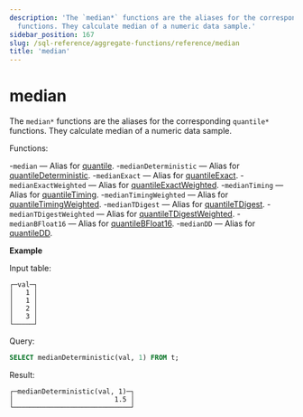 ```yaml
---
description: 'The `median*` functions are the aliases for the corresponding `quantile*`
  functions. They calculate median of a numeric data sample.'
sidebar_position: 167
slug: /sql-reference/aggregate-functions/reference/median
title: 'median'
---
```


# median

The `median*` functions are the aliases for the corresponding `quantile*` functions. They calculate median of a numeric data sample.

Functions:

-`median` — Alias for [quantile](/sql-reference/aggregate-functions/reference/quantile).
-`medianDeterministic` — Alias for [quantileDeterministic](/sql-reference/aggregate-functions/reference/quantiledeterministic).
-`medianExact` — Alias for [quantileExact](/sql-reference/aggregate-functions/reference/quantileexact#quantileexact).
-`medianExactWeighted` — Alias for [quantileExactWeighted](/sql-reference/aggregate-functions/reference/quantileexactweighted).
-`medianTiming` — Alias for [quantileTiming](/sql-reference/aggregate-functions/reference/quantiletiming).
-`medianTimingWeighted` — Alias for [quantileTimingWeighted](/sql-reference/aggregate-functions/reference/quantiletimingweighted).
-`medianTDigest` — Alias for [quantileTDigest](/sql-reference/aggregate-functions/reference/quantiletdigest).
-`medianTDigestWeighted` — Alias for [quantileTDigestWeighted](/sql-reference/aggregate-functions/reference/quantiletdigestweighted).
-`medianBFloat16` — Alias for [quantileBFloat16](/sql-reference/aggregate-functions/reference/quantilebfloat16).
-`medianDD` — Alias for [quantileDD](/sql-reference/aggregate-functions/reference/quantileddsketch).

**Example**

Input table:

```text
┌─val─┐
│   1 │
│   1 │
│   2 │
│   3 │
└─────┘
```

Query:

```sql
SELECT medianDeterministic(val, 1) FROM t;
```

Result:

```text
┌─medianDeterministic(val, 1)─┐
│                         1.5 │
└─────────────────────────────┘
```
